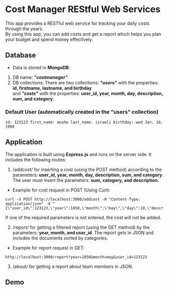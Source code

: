 # Cost Manager REStful Web Services

This app provides a RESTful web service for tracking your daily costs through the years.</br>By using this app, you can add costs and get a report which helps you plan your budget and spend money effectively.

## Database
* Data is stored in **MongoDB**:
1. DB name: ***"costmanager"***.
2. DB collections: There are two collections: ***"users"*** with the properties: **id, firstname, lastname, and birthday**<br/> and ***"costs"***
with the properties: **user_id, year, month, day, description, sum, and category**.

### Default User (automatically created in the "users" collection)
`id: 123123 first_name: moshe last_name: israeli birthday: wed Jan, 10, 1990`

## Application
The application is built using **Express.js** and runs on the server side. It includes the following routes:

1. /addcost/ for inserting a cost (using the POST method) according to the parameters: **user_id, year, month, day, description, sum, and category**.
The user must insert the parameters: **sum, category, and description**.

* Example for cost request in POST (Using Curl):
```
curl -X POST http://localhost:3000/addcost -H "Content-Type: application/json" -d "{\"user_id\":123123,\"year\":1850,\"month\":\"may\",\"day\":10,\"description\":\"pizza\",\"sum\":50,\"category\":\"food\"}"
```
If one of the required parameters is not entered, the cost will not be added.

2. /report/ for getting a filtered report (using the GET method) by the parameters: **year, month, and user_id**. The report gets in JSON and includes the documents sorted by categories.

* Example for report request in GET:
```
http://localhost:3000/report?year=1850&month=may&user_id=123123
```

3. /about/ for getting a report about team members in JSON.

## Demo
